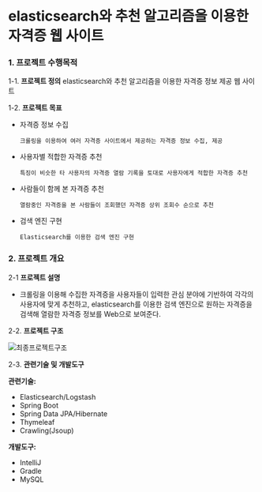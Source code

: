 # elasticsearch와 추천 알고리즘을 이용한 자격증 웹 사이트 #


### 1. 프로젝트 수행목적

1-1. **프로젝트 정의**
  elasticsearch와 추천 알고리즘을 이용한 자격증 정보 제공 웹 사이트

1-2. **프로젝트 목표**

  * 자격증 정보 수집
  
   		크롤링을 이용하여 여러 자격증 사이트에서 제공하는 자격증 정보 수집, 제공

  * 사용자별 적합한 자격증 추천
  
  		특징이 비슷한 타 사용자의 자격증 열람 기록을 토대로 사용자에게 적합한 자격증 추천

  * 사람들이 함께 본 자격증 추천
  
  		열람중인 자격증을 본 사람들이 조회했던 자격증 상위 조회수 순으로 추천

  * 검색 엔진 구현
  
  		Elasticsearch를 이용한 검색 엔진 구현


### 2. 프로젝트 개요

2-1 **프로젝트 설명**
   - 크롤링을 이용해 수집한 자격증을 사용자들이 입력한 관심 분야에 기반하여 각각의 사용자에 맞게 추천하고, elasticsearch를 이용한 검색 엔진으로 원하는 자격증을 검색해 열람한 자격증 정보를 Web으로 보여준다.


2-2. **프로젝트 구조**

![최종프로젝트구조](https://user-images.githubusercontent.com/81609885/122360933-c22f0100-cf91-11eb-8d61-2abafb1cf7fe.png)


2-3. **관련기술 및 개발도구**

**관련기술:**

- Elasticsearch/Logstash
- Spring Boot
- Spring Data JPA/Hibernate
- Thymeleaf
- Crawling(Jsoup)

**개발도구:**

- IntelliJ
- Gradle
- MySQL

